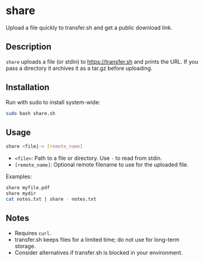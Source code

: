 # share

Upload a file quickly to transfer.sh and get a public download link.

## Description

`share` uploads a file (or stdin) to https://transfer.sh and prints the URL. If you pass a directory it archives it as a tar.gz before uploading.

## Installation

Run with sudo to install system-wide:

```bash
sudo bash share.sh
```

## Usage

```bash
share <file|-> [remote_name]
```

- `<file>`: Path to a file or directory. Use `-` to read from stdin.
- `[remote_name]`: Optional remote filename to use for the uploaded file.

Examples:

```bash
share myfile.pdf
share mydir
cat notes.txt | share - notes.txt
```

## Notes
- Requires `curl`.
- transfer.sh keeps files for a limited time; do not use for long-term storage.
- Consider alternatives if transfer.sh is blocked in your environment.
